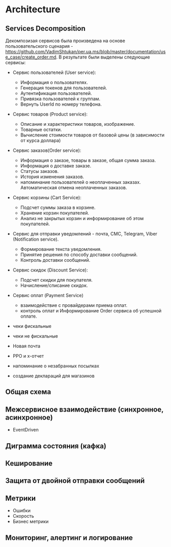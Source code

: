 # Architecture

## Services Decomposition 

Декомпозизая сервисов была произведена на основе пользовательского сценария - https://github.com/VadimShtukan/per.ua.ms/blob/master/documentation/use_case/create_order.md. В результате были выделены следующие сервисы:
- Сервис пользователей (User service):
    - Информация о пользователях.
    - Генерация токенов для пользователей.
    - Аутентификация пользователей.
    - Привязка пользователей к группам.
    - Вернуть UserId по номеру телефона. 
- Сервис товаров (Product service):
    - Описание и характеристики товаров, изображение.
    - Товарные остатки.
    - Вычисление стоимости товаров от базовой цены (в зависимости от курса доллара)
- Сервис заказов(Order service):
    - Информация о заказе, товары в заказе, общая сумма заказа.
    - Информация о доставке заказе.
    - Статусы заказов.
    - История изменения заказов.
    - напоминание пользователей о неоплаченных заказах. Автоматическая отмена неоплаченных заказов. 
- Сервис корзины (Cart Service):
    - Подсчет суммы заказа в корзине.
    - Хранение корзин покупателей.
    - Анализ не закрытых корзин и информирование об этом покупателей.
- Сервис для отправки уведомлений - почта, СМС, Telegram, Viber (Notification service).
    - Формирование текста уведомления.
    - Принятие решения по способу доставки сообщений.
    - Контроль доставки сообщений.
- Сервис скидок (Discount Service):
    - Подсчет скидки для покупателя.
    - Начисление/списание скидок.
- Сервис оплат (Payment Service)
    - взаимодействие с провайдерами приема оплат.
    - контроль оплат и Информирование Order сервиса об успешной оплате.
    
    
- чеки фискальные
- чеки не фискальные
- Новая почта
- РРО и х-отчет
- напоминание о незабранных посылках
- создание деклараций для магазинов
## Общая схема


## Межсервисное взаимодействие (синхронное, асинхронное)
- EventDriven

## Диграмма состояния (кафка)

## Кеширование

## Защита от двойной отправки сообщений

## Метрики
- Ошибки
- Скорость
- Бизнес метрики

## Мониторинг, алертинг и  логирование



 
